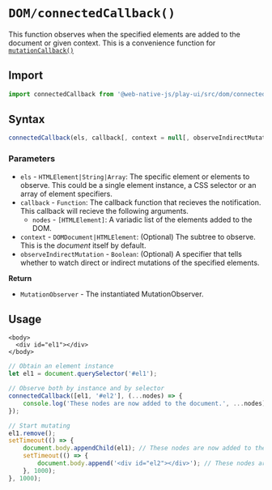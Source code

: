 # `DOM/connectedCallback()`
This function observes when the specified elements are added to the document or given context. This is a convenience function for [`mutationCallback()`](/play-ui/v002/api/dom/mutationcallback.md)

## Import

```javascript
import connectedCallback from '@web-native-js/play-ui/src/dom/connectedCallback.js';
```

## Syntax

```javascript
connectedCallback(els, callback[, context = null[, observeIndirectMutation = true]]);
```

### Parameters

* `els` - `HTMLElement|String|Array`: The specific element or elements to observe. This could be a single element instance, a CSS selector or an array of element specifiers.
* `callback` - `Function`: The callback function that recieves the notification. This callback will recieve the following arguments.
  * `nodes` - `[HTMLElement]`: A variadic list of the elements added to the DOM.
* `context` - `DOMDocument|HTMLElement`: \(Optional\) The subtree to observe. This is the _document_ itself by default.
* `observeIndirectMutation` - `Boolean`: \(Optional\) A specifier that tells whether to watch direct or indirect mutations of the specified elements.

**Return**
+ `MutationObserver` - The instantiated MutationObserver.

## Usage

```markup
<body>
  <div id="el1"></div>
</body>
```

```javascript
// Obtain an element instance
let el1 = document.querySelector('#el1');

// Observe both by instance and by selector
connectedCallback([el1, '#el2'], (...nodes) => {
    console.log('These nodes are now added to the document.', ...nodes);
});

// Start mutating
el1.remove();
setTimeout(() => {
    document.body.appendChild(el1); // These nodes are now added to the document. #el1
    setTimeout(() => {
        document.body.append('<div id="el2"></div>'); // These nodes are now added to the document. #el2
    }, 1000);
}, 1000);
```

